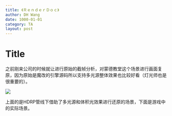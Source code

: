 ```yaml
---
title: 《ＲｅｎｄｅｒＤｏｃ》
author: DH Wang
date: 1000-01-01
category: TA
layout: post
---
```


# Title

之前刚来公司的时候就让进行原始的截帧分析，对蒙德教堂这个场景进行画面复原，因为原始是魔改的引擎源码所以支持多光源整体效果也比较好看（灯光师也是很重要的）。

![](https://dhwblog-1301640854.cos.ap-chongqing.myqcloud.com/picture/img/21/8/27/r.png)

上面的是HDRP管线下借助了多光源和体积光效果进行还原的场景，下面是游戏中的实际场景。

